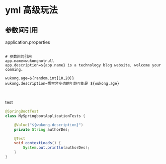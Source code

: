 # yml 高级玩法
## 参数间引用

application.properties

```properties

# 参数间的引用
app.name=wukongnotnull
app.description=${app.name} is a technology blog website, welcome your comming.

wukong.age=${random.int[10,20]}
wukong.description=悟空非空也的年龄可能是 ${wukong.age} 

```

<br>

test

```java
@SpringBootTest
class MySpringbootApplicationTests {

    @Value("${wukong.description}")
    private String authorDes;

    @Test
    void contextLoads() {
        System.out.println(authorDes);
    }
}
```


<br>
<br>
<br>

